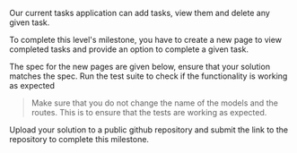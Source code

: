 Our current tasks application can add tasks, view them and delete any given task.

To complete this level's milestone, you have to create a new page to view completed tasks and provide an option to complete a given task.

The spec for the new pages are given below, ensure that your solution matches the spec. Run the test suite to check if the functionality is working as expected

<To Add Spec and test script>

> Make sure that you do not change the name of the models and the routes. This is to ensure that the tests are working as expected.

Upload your solution to a public github repository and submit the link to the repository to complete this milestone.
